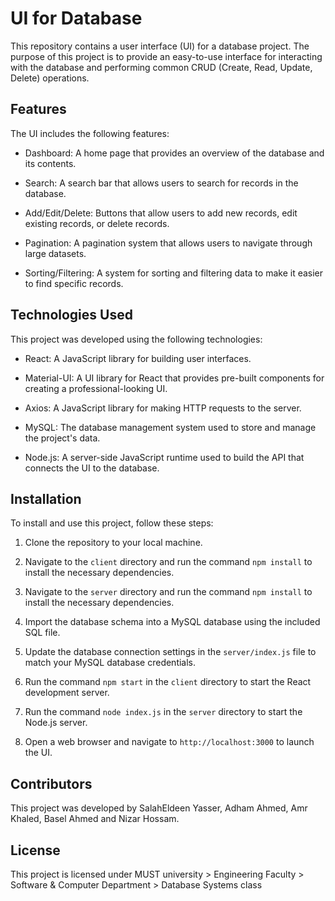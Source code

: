 # UI for Database

This repository contains a user interface (UI) for a database project. The purpose of this project is to provide an easy-to-use interface for interacting with the database and performing common CRUD (Create, Read, Update, Delete) operations.

## Features

The UI includes the following features:

- Dashboard: A home page that provides an overview of the database and its contents.

- Search: A search bar that allows users to search for records in the database.

- Add/Edit/Delete: Buttons that allow users to add new records, edit existing records, or delete records.

- Pagination: A pagination system that allows users to navigate through large datasets.

- Sorting/Filtering: A system for sorting and filtering data to make it easier to find specific records.

## Technologies Used

This project was developed using the following technologies:

- React: A JavaScript library for building user interfaces.

- Material-UI: A UI library for React that provides pre-built components for creating a professional-looking UI.

- Axios: A JavaScript library for making HTTP requests to the server.

- MySQL: The database management system used to store and manage the project's data.

- Node.js: A server-side JavaScript runtime used to build the API that connects the UI to the database.

## Installation

To install and use this project, follow these steps:

1. Clone the repository to your local machine.

2. Navigate to the `client` directory and run the command `npm install` to install the necessary dependencies.

3. Navigate to the `server` directory and run the command `npm install` to install the necessary dependencies.

4. Import the database schema into a MySQL database using the included SQL file.

5. Update the database connection settings in the `server/index.js` file to match your MySQL database credentials.

6. Run the command `npm start` in the `client` directory to start the React development server.

7. Run the command `node index.js` in the `server` directory to start the Node.js server.

8. Open a web browser and navigate to `http://localhost:3000` to launch the UI.

## Contributors

This project was developed by SalahEldeen Yasser, Adham Ahmed, Amr Khaled, Basel Ahmed and Nizar Hossam.

## License

This project is licensed under MUST university > Engineering Faculty > Software & Computer Department > Database Systems class  
